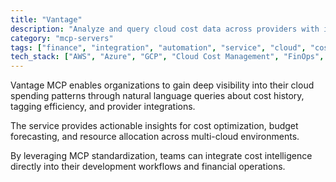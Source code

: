 ```yaml
---
title: "Vantage"
description: "Analyze and query cloud cost data across providers with intelligent cost management insights."
category: "mcp-servers"
tags: ["finance", "integration", "automation", "service", "cloud", "cost optimization", "budget forecasting", "resource allocation"]
tech_stack: ["AWS", "Azure", "GCP", "Cloud Cost Management", "FinOps", "natural language processing"]
---
```


Vantage MCP enables organizations to gain deep visibility into their cloud spending patterns through natural language queries about cost history, tagging efficiency, and provider integrations. 

The service provides actionable insights for cost optimization, budget forecasting, and resource allocation across multi-cloud environments. 

By leveraging MCP standardization, teams can integrate cost intelligence directly into their development workflows and financial operations.